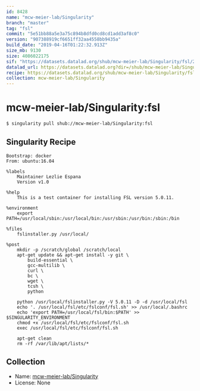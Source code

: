 ```yaml
---
id: 8428
name: "mcw-meier-lab/Singularity"
branch: "master"
tag: "fsl"
commit: "5e51bb88a5e3a75c894b8dfd0cd8cd1add3af8c0"
version: "907388919cf6651ff32aa4558bb9435a"
build_date: "2019-04-16T01:22:32.913Z"
size_mb: 9130
size: 4086022175
sif: "https://datasets.datalad.org/shub/mcw-meier-lab/Singularity/fsl/2019-04-16-5e51bb88-90738891/907388919cf6651ff32aa4558bb9435a.simg"
datalad_url: https://datasets.datalad.org?dir=/shub/mcw-meier-lab/Singularity/fsl/2019-04-16-5e51bb88-90738891/
recipe: https://datasets.datalad.org/shub/mcw-meier-lab/Singularity/fsl/2019-04-16-5e51bb88-90738891/Singularity
collection: mcw-meier-lab/Singularity
---
```


# mcw-meier-lab/Singularity:fsl

```bash
$ singularity pull shub://mcw-meier-lab/Singularity:fsl
```

## Singularity Recipe

```singularity
Bootstrap: docker
From: ubuntu:16.04

%labels
    Maintainer Lezlie Espana
    Version v1.0

%help
    This is a test container for installing FSL version 5.0.11.

%environment
    export PATH=/usr/local/sbin:/usr/local/bin:/usr/sbin:/usr/bin:/sbin:/bin

%files
    fslinstaller.py /usr/local/

%post
    mkdir -p /scratch/global /scratch/local
    apt-get update && apt-get install -y git \
        build-essential \
        gcc-multilib \
        curl \
        bc \
        wget \
        tcsh \
        python

    python /usr/local/fslinstaller.py -V 5.0.11 -D -d /usr/local/fsl
    echo '. /usr/local/fsl/etc/fslconf/fsl.sh' >> /usr/local/.bashrc
    echo 'export PATH=/usr/local/fsl/bin:$PATH' >> $SINGULARITY_ENVIRONMENT
    chmod +x /usr/local/fsl/etc/fslconf/fsl.sh
    exec /usr/local/fsl/etc/fslconf/fsl.sh

    apt-get clean
    rm -rf /var/lib/apt/lists/*
```

## Collection

 - Name: [mcw-meier-lab/Singularity](https://github.com/mcw-meier-lab/Singularity)
 - License: None

